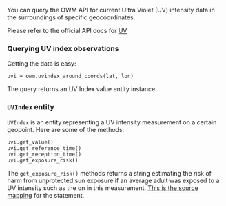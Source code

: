 You can query the OWM API for current Ultra Violet (UV) intensity data in the surroundings of
specific geocoordinates.

Please refer to the official API docs for [UV](http://openweathermap.org/api/uvi)


### Querying UV index observations

Getting the data is easy:

```
uvi = owm.uvindex_around_coords(lat, lon)
```

The query returns an UV Index value entity instance


### `UVIndex` entity
`UVIndex` is an entity representing a UV intensity measurement on a certain geopoint.
Here are some of the methods:

```
uvi.get_value()
uvi.get_reference_time()
uvi.get_reception_time()
uvi.get_exposure_risk()
```

The `get_exposure_risk()` methods returns a string estimating the risk of harm from 
unprotected sun exposure if an average adult was exposed to a UV intensity such as the on
in this measurement. [This is the source mapping](https://en.wikipedia.org/wiki/Ultraviolet_index)
for the statement.